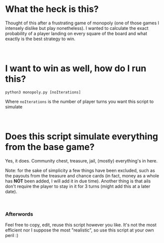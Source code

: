 # What the heck is this?
Thought of this after a frustrating game of monopoly (one of those games I intensely dislike but play nonetheless). I wanted to calculate the exact probability of a player landing on every square of the board and what exactly is the best strategy to win.

<br>

# I want to win as well, how do I run this?
```
python3 monopoly.py [noIterations]
```
Where `noIterations` is the number of player turns you want this script to simulate

<br>

# Does this script simulate everything from the base game?
Yes, it does. Community chest, treasure, jail, (mostly) everything's in here. 

Note: for the sake of simplicity a few things have been excluded, such as the payouts from the treasure and chance cards (in fact, money as a whole has <b>NOT</b> been added, I will add it in due time). Another thing is that ails don't require the player to stay in it for 3 turns (might add this at a later date). 

<br>

### Afterwords
Feel free to copy, edit, reuse this script however you like. It's not the most efficient nor I suppose the most "realistic", so use this script at your own peril :)